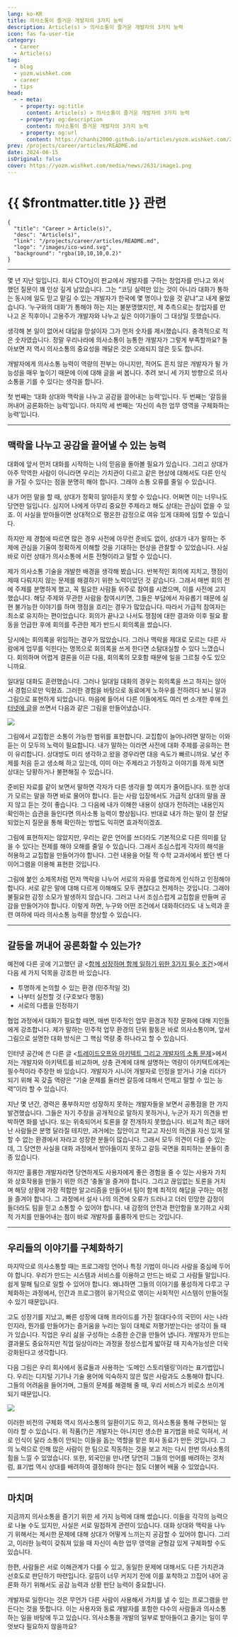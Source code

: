```yaml
---
lang: ko-KR
title: 의사소통이 즐거운 개발자의 3가지 능력
description: Article(s) > 의사소통이 즐거운 개발자의 3가지 능력
icon: fas fa-user-tie
category: 
  - Career
  - Article(s)
tag: 
  - blog
  - yozm.wishket.com
  - career
  - tips
head:
  - - meta:
    - property: og:title
      content: Article(s) > 의사소통이 즐거운 개발자의 3가지 능력
    - property: og:description
      content: 의사소통이 즐거운 개발자의 3가지 능력
    - property: og:url
      content: https://chanhi2000.github.io/articles/yozm.wishket.com/2631.html
prev: /projects/career/articles/README.md
date: 2024-06-15
isOriginal: false
cover: https://yozm.wishket.com/media/news/2631/image1.png
---
```


# {{ $frontmatter.title }} 관련

```component VPCard
{
  "title": "Career > Article(s)",
  "desc": "Article(s)",
  "link": "/projects/career/articles/README.md",
  "logo": "/images/ico-wind.svg",
  "background": "rgba(10,10,10,0.2)"
}
```

---

<SiteInfo
  name="의사소통이 즐거운 개발자의 3가지 능력 | 요즘IT"
  desc="몇 년 전 회사 CTO님이 “코딩 실력만 있는 것이 아니라 대화가 통하는 동시에 일도 믿고 맡길 수 있는 개발자가 한국에 몇 명이나 있을 것 같냐”고 물었습니다. 대답을 망설이자 그가 먼저 숫자를 제시했습니다. 충격적으로 적은 숫자였습니다. 정말 우리나라에 그렇게 의사소통이 능통한 개발자가 부족할까요? 개발자에게 의사소통 능력이 역량의 전부는 아니지만, 적어도 흔치 않은 개발자가 될 가능성을 매우 높이기 때문에 이에 대해 글을 써 봅니다. 추려 보니 세 가지 방향으로 의사소통을 기를 수 있다는 생각을 합니다."
  url="https://yozm.wishket.com/magazine/detail/2631/"
  logo="https://yozm.wishket.com/static/renewal/img/global/gnb_yozmit.svg"
  preview="https://yozm.wishket.com/media/news/2631/image1.png"/>

몇 년 지난 일입니다. 회사 CTO님이 판교에서 개발자를 구하는 창업자를 만나고 와서 했던 질문이 꽤 인상 깊게 남았습니다. 그는 “코딩 실력만 있는 것이 아니라 대화가 통하는 동시에 일도 믿고 맡길 수 있는 개발자가 한국에 몇 명이나 있을 것 같냐”고 내게 물었습니다. ‘누구와의 대화’가 통해야 하는 지는 불분명했지만, 제 추측으로는 창업자를 만나고 온 직후이니 고용주가 개발자와 나누고 싶은 이야기들이 그 대상일 듯했습니다.

생각해 본 일이 없어서 대답을 망설이자 그가 먼저 숫자를 제시했습니다. 충격적으로 적은 숫자였습니다. 정말 우리나라에 의사소통이 능통한 개발자가 그렇게 부족할까요? 돌아보면 저 역시 의사소통의 중요성을 깨달은 것은 오래되지 않은 듯도 합니다.

개발자에게 의사소통 능력이 역량의 전부는 아니지만, 적어도 흔치 않은 개발자가 될 가능성을 매우 높이기 때문에 이에 대해 글을 써 봅니다. 추려 보니 세 가지 방향으로 의사소통을 기를 수 있다는 생각을 합니다.

첫 번째는 ‘대화 상대와 맥락을 나누고 공감을 끌어내는 능력’입니다.
두 번째는 ‘갈등을 꺼내어 공론화하는 능력’입니다.
마지막 세 번째는 ‘자신이 속한 업무 영역을 구체화하는 능력’입니다.

---

## 맥락을 나누고 공감을 끌어낼 수 있는 능력

대화에 앞서 먼저 대화를 시작하는 나의 믿음을 돌아볼 필요가 있습니다. 그리고 상대가 아주 막역한 사람이 아니라면 우리는 가치관이 다르고 같은 현상에 대해서도 다른 인식을 가질 수 있다는 점을 분명히 해야 합니다. 그래야 소통 오류를 줄일 수 있습니다.

내가 어떤 말을 할 때, 상대가 정확히 알아듣지 못할 수 있습니다. 어쩌면 이는 너무나도 당연한 일입니다. 심지어 나에게 아무리 중요한 주제라고 해도 상대는 관심이 없을 수 있죠. 이 사실을 받아들이면 상대적으로 평온한 감정으로 여유 있게 대화에 임할 수 있습니다.

하지만 제 경험에 따르면 많은 경우 사전에 아무런 준비도 없이, 상대가 내가 말하는 주제에 관심을 기울여 정확하게 이해할 것을 기대하는 현상을 관찰할 수 있었습니다. 사실 바로 이런 상태가 의사소통에 서툰 전형이라고 말할 수 있습니다.

제가 의사소통 기술을 개발한 배경을 생각해 봤습니다. 반복적인 회의에 지치고, 쟁점이 제때 다뤄지지 않는 문제를 해결하기 위한 노력이었던 것 같습니다. 그래서 매번 회의 전에 주제를 분명하게 했고, 꼭 필요한 사람들 위주로 참여를 시켰으며, 이를 사전에 고지했습니다. 해당 주제와 무관한 사람을 참여시키면, 그들은 부담에서 자유롭기 때문에 실현 불가능한 이야기를 하며 쟁점을 흐리는 경우가 많았습니다. 따라서 가급적 참여자는 최소로 유지하는 편이었습니다. 회의가 끝나고 나서도 쟁점에 대한 결과와 이후 필요 활동을 언급한 후에 회의를 주관한 제가 반드시 회의록을 썼습니다.

당시에는 회의록을 위임하는 경우가 많았습니다. 그러나 맥락을 제대로 모르는 다른 사람에게 업무를 익힌다는 명목으로 회의록을 쓰게 한다면 소탐대실할 수 있다 느꼈습니다. 회의하며 어렵게 결론을 이끈 다음, 회의록의 모호함 때문에 일을 그르칠 수도 있으니까요.

일대일 대화도 훈련했습니다. 그러나 일대일 대화의 경우는 회의록을 쓰고 하지는 않아서 경험으로만 익혔죠. 그러한 경험을 바탕으로 동료에게 노하우를 전하려다 보니 말과 그림으로 표현하게 되었습니다. 마음에 들어서 다른 이들에게도 여러 번 소개한 후에 [<FontIcon icon="fas fa-globe"/>인터넷에 글](https://brunch.co.kr/@graypool/370)을 쓰면서 다음과 같은 그림을 만들어냈습니다.

![](https://yozm.wishket.com/media/news/2631/image1.png)

그림에서 교집합은 소통이 가능한 범위를 표현합니다. 교집합이 늘어나려면 말하는 이와 듣는 이 모두의 노력이 필요합니다. 내가 말하는 이라면 사전에 대화 주제를 공유하는 편이 유리합니다. 상대방도 미리 생각하고 왔을 경우라면 대응 속도가 빠르니까요. 낯선 주제를 처음 듣고 생소해 하고 있는데, 이미 아는 주제라고 가정하고 이야기를 하게 되면 상대는 당황하거나 불편해질 수 있습니다.

준비된 자료를 같이 보면서 말하면 각자가 다른 생각을 할 여지가 줄어듭니다. 또한 상대가 모르는 말을 하면 바로 물어야 합니다. 듣는 사람 입장에서도 가급적 상대의 말을 끊지 않고 듣는 것이 좋습니다. 그 다음에 내가 이해한 내용이 상대가 전하려는 내용인지 확인하는 습관을 들인다면 의사소통 능력이 향상됩니다. 반대로 내가 하는 말이 잘 전달되었는지 질문을 통해 확인하는 방법도 익히면 효과적이겠죠.

그림에 표현하지는 않았지만, 우리는 같은 언어를 쓰더라도 기본적으로 다른 의미를 담을 수 있다는 전제를 해야 오해를 줄일 수 있습니다. 그래서 조심스럽게 각자의 해석을 허용하고 교집합을 만들어가야 합니다. 그런 내용을 어릴 적 수학 교과서에서 봤던 벤 다이어그램을 이용해 표현한 것입니다.

그림에 붙인 소제목처럼 먼저 맥락을 나누어 서로의 자유를 명료하게 인식하고 인정해야 합니다. 서로 같은 말에 대해 다르게 이해해도 모두 괜찮다고 전제하는 것입니다. 그래야 불필요한 감정 소모가 발생하지 않습니다. 그러고 나서 조심스럽게 교집합을 만들며 공감을 만들어가야 합니다. 이렇게 하면, 누구와 어떤 조건에서 대화하더라도 내 노력과 훈련 여하에 따라 의사소통 능력을 향상할 수 있습니다.

---

## 갈등을 꺼내어 공론화할 수 있는가?

예전에 다른 곳에 기고했던 글 <[<FontIcon icon="fas fa-globe"/>함께 성장하며 함께 일하기 위한 3가지 필수 조건](https://brunch.co.kr/@graypool/449)>에서 다음 세 가지 덕목을 강조한 바 있습니다.

- 투명하게 논의할 수 있는 환경 (민주적일 것)
- 나부터 실천할 것 (구호보다 행동)
- 서로의 다름을 인정하기

협업 과정에서 대화가 필요할 때면, 매번 민주적인 업무 환경과 직장 문화에 대해 지인들에게 강조합니다. 제가 말하는 민주적 업무 환경의 단위 활동은 바로 의사소통이며, 앞서 그림으로 설명한 대화 방식은 그 핵심 역량 중 하나라고 할 수 있습니다.

인터넷 공간에 쓴 다른 글 <[<FontIcon icon="fas fa-globe"/>트레이드오프와 아키텍트 그리고 개발자의 소통 문제](https://brunch.co.kr/@graypool/119)>에서 저는 개발자와 아키텍트를 비교하며, 상충 관계에 대해 설명하는 역량이 아키텍트에게는 필수적이라 주장한 바 있습니다. 개발자가 시니어 개발자로 인정을 받거나 기술 리더가 되기 위해 꼭 갖출 역량은 “기술 문제를 둘러싼 갈등에 대해서 언제고 말할 수 있는 능력”이라 할 수 있습니다.

지난 몇 년간, 경력은 풍부하지만 성장하지 못하는 개발자들을 보면서 공통점을 한 가지 발견했습니다. 그들은 자기 주장을 공개적으로 말하지 못하거나, 누군가 자기 의견을 반박하면 화를 냅니다. 또는 위축되어서 토론을 잘 전개하지 못했습니다. 비교적 최근 태어난 사람들은 분명 달라질 테지만, 과거에는 집안이고 학교고 자신의 의견을 자신 있게 말할 수 없는 환경에서 자라고 성장한 분들이 많습니다. 그래서 모두 의견이 다를 수 있는데, 그 당연한 사실을 대화 과정에서 받아들이지 못하고 갈등 국면을 회피하는 분들이 종종 있습니다.

하지만 훌륭한 개발자라면 당연하게도 사용자에게 좋은 경험을 줄 수 있는 사용자 가치와 상호작용을 만들기 위한 의견 ‘충돌’을 즐겨야 합니다. 그리고 끊임없는 토론을 거치며 해당 상황에 가장 적합한 알고리즘을 만들어서 팀이 함께 최적의 해답을 구하는 여정을 즐겨야 합니다. 그 과정에서 설사 나의 의견에 오류가 드러나고 더러 민망한 감정이 들더라도 팀을 믿고 소통할 수 있어야 합니다. 내 감정의 안전과 편안함을 포기하고 사회적 가치를 만들어내는 점이 바로 개발자를 훌륭하게 만드는 것입니다.

---

## 우리들의 이야기를 구체화하기

마지막으로 의사소통할 때는 프로그래밍 언어나 특정 기법이 아니라 사람을 중심에 두어야 합니다. 우리가 만드는 시스템과 서비스를 이용하고 만드는 바로 그 사람들 말입니다. 쉽게 말해 팀으로 일할 수 있어야 합니다. 왜냐하면 그들의 이야기를 풍성하게 다루고 구체화하는 과정에서, 인간과 프로그램이 유기적으로 엮이는 사회적인 시스템이 만들어질 수 있기 때문입니다.

고도 성장기를 지났고, 빠른 성장에 대해 프라이드를 가진 절대다수의 국민이 사는 나라인지라, 뭔가를 만들어가는 즐거움을 누리는 일이 대체로 저평가받는다는 생각이 들 때가 있습니다. 직업은 우리 삶을 구성하는 소중한 순간을 만들어 냅니다. 개발자가 만드는 결과물도 중요하지만 직업 일상이라는 과정을 정성스럽게 밟아갈 때 지속가능성은 더욱 강화된다고 생각합니다.

다음 그림은 우리 회사에서 동료들과 사용하는 ‘도메인 스토리텔링’이라는 표기법입니다. 우리는 디지털 기기나 기술 용어에 익숙하지 않은 많은 사람과도 소통해야 합니다. 그들의 어려움을 들어가며, 그들의 문제를 해결해 줄 때, 우리 서비스가 비로소 쓰이게 되기 때문입니다.

![](https://yozm.wishket.com/media/news/2631/image2.png)

이러한 비전의 구체화 역시 의사소통의 일환이기도 하고, 의사소통을 통해 구현되는 일이라 할 수 있습니다. 위 작품(?)은 개발자는 아니지만 생소한 표기법을 바로 익혀서, 서로 인식이 달라 소통이 안되는 이들을 돕는 역할을 맡은 회사 동료가 만든 것입니다. 그의 노력으로 인해 많은 사람이 한 팀으로 작동하는 것을 보고 저는 다시 한번 의사소통의 힘을 느낄 수 있었습니다. 또한, 외국인을 만나면 당연히 그들의 언어를 배려하는 것처럼, 표기법 역시 상대를 배려하여 결정해야 한다는 점도 더불어 배울 수 있었습니다.

---

## 마치며

지금까지 의사소통을 즐기기 위한 세 가지 능력에 대해 썼습니다. 이들을 각각의 능력으로 나눌 수도 있지만, 사실은 서로 밀접하게 관련이 있습니다. 대화 상대와 맥락을 나누기 위해서는 제시한 문제에 대해 상대가 어떻게 느끼는지 공감할 수 있어야 합니다. 그리고, 이러한 능력이 갖춰져 있을 때 자신이 속한 업무 영역을 균형감 있게 구체화할 수도 있습니다.

한편, 사람들은 서로 이해관계가 다를 수 있고, 동일한 문제에 대해서도 다른 가치관과 선호도로 판단하기 마련입니다. 갈등이 너무 커지기 전에 이를 포착하고 끄집어 내어 공론화 하기 위해서도 공감 능력과 상황 판단 능력이 중요합니다.

개발자로 일한다는 것은 무언가 다른 사람이 사용해서 가치를 낼 수 있는 프로그램을 만든다는 것을 뜻합니다. 이는 사용자와 동료 개발자를 포함한 다수의 사람들과 의사소통 하는 일을 바탕에 두고 있습니다. 의사소통을 개발의 일부로 받아들이고 즐기는 일이 무엇보다 필요하지 않을까요?

